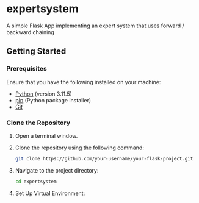# expertsystem
A simple Flask App implementing an expert system that uses forward / backward chaining

## Getting Started

### Prerequisites

Ensure that you have the following installed on your machine:

- [Python](https://www.python.org/downloads/) (version 3.11.5)
- [pip](https://pip.pypa.io/en/stable/installation/) (Python package installer)
- [Git](https://git-scm.com/book/en/v2/Getting-Started-Installing-Git)

### Clone the Repository

1. Open a terminal window.

2. Clone the repository using the following command:

   ```bash
   git clone https://github.com/your-username/your-flask-project.git

3. Navigate to the project directory:
   ```bash
   cd expertsystem
4. Set Up Virtual Environment:
   
